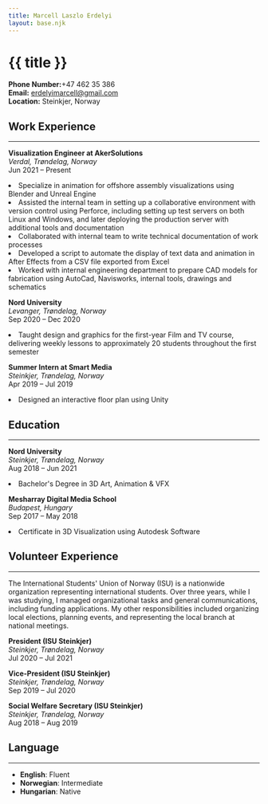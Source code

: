 ```yaml
---
title: Marcell Laszlo Erdelyi
layout: base.njk
---
```


# {{ title }}
 <p>
    <strong>Phone Number:</strong>+47 462 35 386<br>
    <strong>Email:</strong> <a href="mailto:[Your Email Address]">erdelyimarcell@gmail.com</a><br>
    <strong>Location:</strong> Steinkjer, Norway
</p>

## Work Experience
---


**Visualization Engineer at AkerSolutions**  
_Verdal, Trøndelag, Norway_  
Jun 2021 – Present

  <li>Specialize in animation for offshore assembly visualizations using Blender and Unreal Engine </li>
  <li>Assisted the internal team in setting up a collaborative environment with version control using Perforce, including setting up test servers on both Linux and Windows, and later deploying the production server with additional tools and documentation</li>
  <li>Collaborated with internal team to write technical documentation of work processes</li>
  <li>Developed a script to automate the display of text data and animation in After Effects from a CSV file exported from Excel</li>
  <li>Worked with internal engineering department to prepare CAD models for fabrication using AutoCad, Navisworks, internal tools, drawings and schematics</li>

**Nord University**  
_Levanger, Trøndelag, Norway_  
Sep 2020 – Dec 2020 
<li>Taught design and graphics for the first-year Film and TV course, delivering weekly lessons to approximately 20 students throughout the first semester</li>

**Summer Intern at Smart Media**  
_Steinkjer, Trøndelag, Norway_  
Apr 2019 – Jul 2019  
<li>Designed an interactive floor plan using Unity</li>

## Education
---

**Nord University**  
_Steinkjer, Trøndelag, Norway_  
Aug 2018 – Jun 2021
<li>Bachelor's Degree in 3D Art, Animation & VFX</li>

**Mesharray Digital Media School**  
_Budapest, Hungary_  
Sep 2017 – May 2018
<li>Certificate in 3D Visualization using Autodesk Software</li>

## Volunteer Experience
---
<p>The International Students' Union of Norway (ISU) is a nationwide organization representing international students. Over three years, while I was studying, I managed organizational tasks and general communications, including funding applications. My other responsibilities included organizing local elections, planning events, and representing the local branch at national meetings.</p>

**President (ISU Steinkjer)**  
_Steinkjer, Trøndelag, Norway_  
Jul 2020 – Jul 2021

**Vice-President (ISU Steinkjer)**  
_Steinkjer, Trøndelag, Norway_  
Sep 2019 – Jul 2020

**Social Welfare Secretary (ISU Steinkjer)**  
_Steinkjer, Trøndelag, Norway_  
Aug 2018 – Aug 2019

## Language
---

- **English**: Fluent
- **Norwegian**: Intermediate
- **Hungarian**: Native
